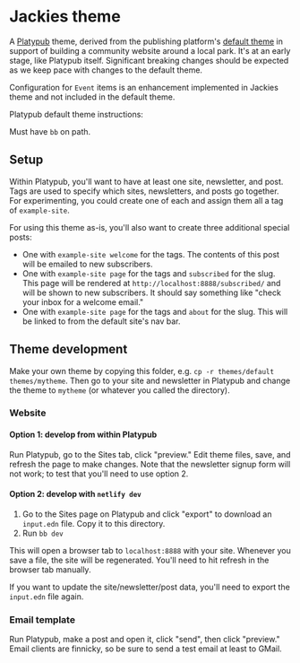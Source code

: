 # Jackies theme
A [Platypub](https://github.com/jacobobryant/platypub/tree/master/themes/default) theme, derived from the publishing platform's [default theme](https://github.com/jacobobryant/platypub/tree/master/themes/default) in support of building a community website around a local park. It's at an early stage, like Platypub itself. Significant breaking changes should be expected as we keep pace with changes to the default theme.

Configuration for `Event` items is an enhancement implemented in Jackies theme and not included in the default theme.

Platypub default theme instructions: 

Must have `bb` on path.

## Setup

Within Platypub, you'll want to have at least one site, newsletter, and post.
Tags are used to specify which sites, newsletters, and posts go together. For
experimenting, you could create one of each and assign them all a tag of
`example-site`.

For using this theme as-is, you'll also want to create three additional special posts:

 - One with `example-site welcome` for the tags. The contents of this post will
   be emailed to new subscribers.
 - One with `example-site page` for the tags and `subscribed` for the slug.
   This page will be rendered at `http://localhost:8888/subscribed/` and will
   be shown to new subscribers. It should say something like "check your inbox
   for a welcome email."
 - One with `example-site page` for the tags and `about` for the slug. This will
   be linked to from the default site's nav bar.

## Theme development

Make your own theme by copying this folder, e.g. `cp -r themes/default
themes/mytheme`. Then go to your site and newsletter in Platypub and change the
theme to `mytheme` (or whatever you called the directory).

### Website

#### Option 1: develop from within Platypub

Run Platypub, go to the Sites tab, click "preview." Edit theme files, save, and
refresh the page to make changes.
Note that the newsletter signup form will not work; to test that you'll need to
use option 2.

#### Option 2: develop with `netlify dev`

 1. Go to the Sites page on Platypub and click "export" to download an
 `input.edn` file. Copy it to this directory.
 2. Run `bb dev`

This will open a browser tab to `localhost:8888` with your site. Whenever you
save a file, the site will be regenerated. You'll need to hit refresh in the
browser tab manually.

If you want to update the site/newsletter/post data, you'll need to export the
`input.edn` file again.

### Email template

Run Platypub, make a post and open it, click "send", then click "preview."
Email clients are finnicky, so be sure to send a test email at least to GMail.
